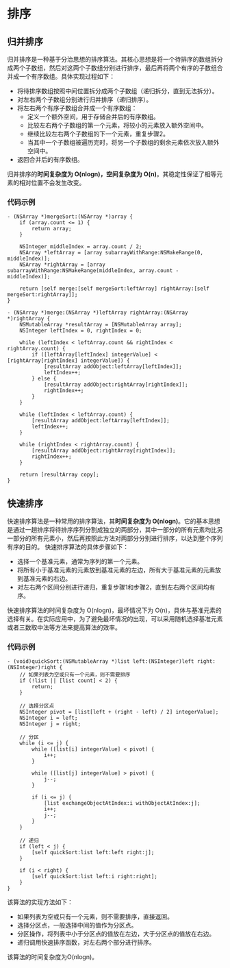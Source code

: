 # 排序
## 归并排序
归并排序是一种基于分治思想的排序算法。其核心思想是将一个待排序的数组拆分成两个子数组，然后对这两个子数组分别进行排序，最后再将两个有序的子数组合并成一个有序数组。具体实现过程如下：
* 将待排序数组按照中间位置拆分成两个子数组（递归拆分，直到无法拆分）。
* 对左右两个子数组分别进行归并排序（递归排序）。
* 将左右两个有序子数组合并成一个有序数组：
    * 定义一个额外空间，用于存储合并后的有序数组。
    * 比较左右两个子数组的第一个元素，将较小的元素放入额外空间中。
    * 继续比较左右两个子数组的下一个元素，重复步骤2。
    * 当其中一个子数组被遍历完时，将另一个子数组的剩余元素依次放入额外空间中。
* 返回合并后的有序数组。

归并排序的**时间复杂度为 O(nlogn)，空间复杂度为 O(n)**。其稳定性保证了相等元素的相对位置不会发生改变。
### 代码示例
```
- (NSArray *)mergeSort:(NSArray *)array {
    if (array.count <= 1) {
        return array;
    }

    NSInteger middleIndex = array.count / 2;
    NSArray *leftArray = [array subarrayWithRange:NSMakeRange(0, middleIndex)];
    NSArray *rightArray = [array subarrayWithRange:NSMakeRange(middleIndex, array.count - middleIndex)];

    return [self merge:[self mergeSort:leftArray] rightArray:[self mergeSort:rightArray]];
}

- (NSArray *)merge:(NSArray *)leftArray rightArray:(NSArray *)rightArray {
    NSMutableArray *resultArray = [NSMutableArray array];
    NSInteger leftIndex = 0, rightIndex = 0;

    while (leftIndex < leftArray.count && rightIndex < rightArray.count) {
        if ([leftArray[leftIndex] integerValue] < [rightArray[rightIndex] integerValue]) {
            [resultArray addObject:leftArray[leftIndex]];
            leftIndex++;
        } else {
            [resultArray addObject:rightArray[rightIndex]];
            rightIndex++;
        }
    }

    while (leftIndex < leftArray.count) {
        [resultArray addObject:leftArray[leftIndex]];
        leftIndex++;
    }

    while (rightIndex < rightArray.count) {
        [resultArray addObject:rightArray[rightIndex]];
        rightIndex++;
    }
    
    return [resultArray copy];
}
```
## 快速排序
快速排序算法是一种常用的排序算法，其**时间复杂度为 O(nlogn)**。它的基本思想是通过一趟排序将待排序序列分割成独立的两部分，其中一部分的所有元素均比另一部分的所有元素小，然后再按照此方法对两部分分别进行排序，以达到整个序列有序的目的。
快速排序算法的具体步骤如下：
* 选择一个基准元素，通常为序列的第一个元素。
* 将所有小于基准元素的元素放到基准元素的左边，所有大于基准元素的元素放到基准元素的右边。
* 对左右两个区间分别进行递归，重复步骤1和步骤2，直到左右两个区间均有序。

快速排序算法的时间复杂度为 O(nlogn)，最坏情况下为 O(n)，具体与基准元素的选择有关。在实际应用中，为了避免最坏情况的出现，可以采用随机选择基准元素或者三数取中法等方法来提高算法的效率。
### 代码示例
```
- (void)quickSort:(NSMutableArray *)list left:(NSInteger)left right:(NSInteger)right {
    // 如果列表为空或只有一个元素，则不需要排序
    if (!list || [list count] < 2) {
        return;
    }

    // 选择分区点
    NSInteger pivot = [list[left + (right - left) / 2] integerValue];
    NSInteger i = left;
    NSInteger j = right;
    
    // 分区
    while (i <= j) {
        while ([list[i] integerValue] < pivot) {
            i++;
        }
        
        while ([list[j] integerValue] > pivot) {
            j--;
        }
        
        if (i <= j) {
            [list exchangeObjectAtIndex:i withObjectAtIndex:j];
            i++;
            j--;
        }
    }
    
    // 递归
    if (left < j) {
        [self quickSort:list left:left right:j];
    }
    
    if (i < right) {
        [self quickSort:list left:i right:right];
    }
}
```
该算法的实现方法如下：
* 如果列表为空或只有一个元素，则不需要排序，直接返回。
* 选择分区点，一般选择中间的值作为分区点。
* 分区操作，将列表中小于分区点的值放在左边，大于分区点的值放在右边。
* 递归调用快速排序函数，对左右两个部分进行排序。

该算法的时间复杂度为O(nlogn)。